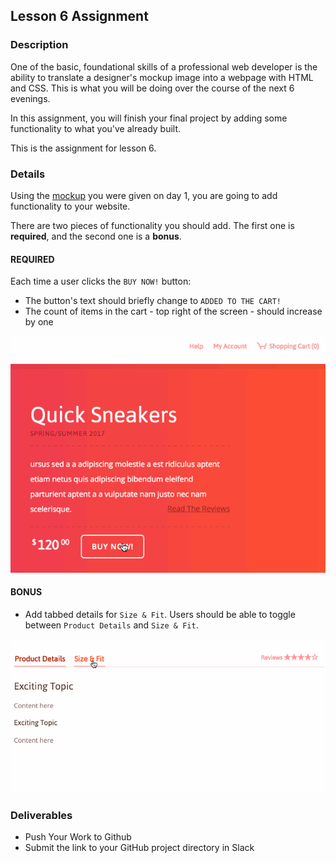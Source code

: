 ## Lesson 6 Assignment

### Description

One of the basic, foundational skills of a professional web developer is the ability to translate a designer's mockup image into a webpage with HTML and CSS. This is what you will be doing over the course of the next 6 evenings.

In this assignment, you will finish your final project by adding some functionality to what you've already built.

This is the assignment for lesson 6.

### Details

Using the [mockup](./images/day-1-mockup.jpg) you were given on day 1, you are going to add functionality to your website.

There are two pieces of functionality you should add. The first one is **required**, and the second one is a **bonus**.

#### REQUIRED

Each time a user clicks the `BUY NOW!` button:

* The button's text should briefly change to `ADDED TO THE CART!`
* The count of items in the cart - top right of the screen - should increase by one

![button](./images/day-6-button.gif)

#### BONUS

* Add tabbed details for `Size & Fit`. Users should be able to toggle between `Product Details` and `Size & Fit`.

![tabbed details](./images/day-6-tabbed-details.gif)

### Deliverables

* Push Your Work to Github
* Submit the link to your GitHub project directory in Slack
